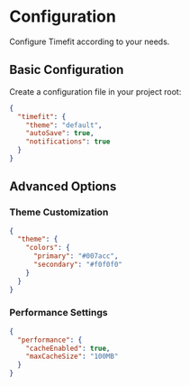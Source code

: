 # Configuration

Configure Timefit according to your needs.

## Basic Configuration

Create a configuration file in your project root:

```json
{
  "timefit": {
    "theme": "default",
    "autoSave": true,
    "notifications": true
  }
}
```

## Advanced Options

### Theme Customization

```json
{
  "theme": {
    "colors": {
      "primary": "#007acc",
      "secondary": "#f0f0f0"
    }
  }
}
```

### Performance Settings

```json
{
  "performance": {
    "cacheEnabled": true,
    "maxCacheSize": "100MB"
  }
}
``` 